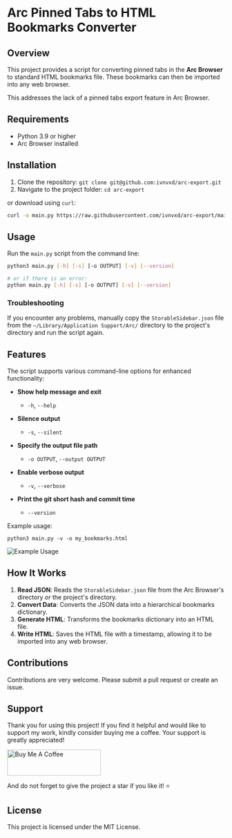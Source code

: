# Arc Pinned Tabs to HTML Bookmarks Converter

## Overview

This project provides a script for converting pinned tabs in the **Arc Browser** to standard HTML bookmarks file. These bookmarks can then be imported into any web browser.

This addresses the lack of a pinned tabs export feature in Arc Browser.

## Requirements

- Python 3.9 or higher
- Arc Browser installed

## Installation

1. Clone the repository: `git clone git@github.com:ivnvxd/arc-export.git`
2. Navigate to the project folder: `cd arc-export`

or download using `curl`:

```sh
curl -o main.py https://raw.githubusercontent.com/ivnvxd/arc-export/main/main.py
```

## Usage

Run the `main.py` script from the command line:

```sh
python3 main.py [-h] [-s] [-o OUTPUT] [-v] [--version]

# or if there is an error:
python main.py [-h] [-s] [-o OUTPUT] [-v] [--version]
```

### Troubleshooting

If you encounter any problems, manually copy the `StorableSidebar.json` file from the `~/Library/Application Support/Arc/` directory to the project's directory and run the script again.

## Features
The script supports various command-line options for enhanced functionality:

- **Show help message and exit**
  - `-h`, `--help`

- **Silence output**
  - `-s`, `--silent`

- **Specify the output file path**
  - `-o OUTPUT`, `--output OUTPUT`

- **Enable verbose output**
  - `-v`, `--verbose`

- **Print the git short hash and commit time**
  - `--version`

Example usage:

`python3 main.py -v -o my_bookmarks.html`

![Example Usage](example.gif)

## How It Works

1. **Read JSON**: Reads the `StorableSidebar.json` file from the Arc Browser's directory *or* the project's directory.
2. **Convert Data**: Converts the JSON data into a hierarchical bookmarks dictionary.
3. **Generate HTML**: Transforms the bookmarks dictionary into an HTML file.
4. **Write HTML**: Saves the HTML file with a timestamp, allowing it to be imported into any web browser.

## Contributions

Contributions are very welcome. Please submit a pull request or create an issue.

## Support

Thank you for using this project! If you find it helpful and would like to support my work, kindly consider buying me a coffee. Your support is greatly appreciated!

<a href="https://www.buymeacoffee.com/ivnvxd" target="_blank"><img src="https://cdn.buymeacoffee.com/buttons/v2/default-yellow.png" alt="Buy Me A Coffee" style="height: 60px !important;width: 217px !important;" ></a>

And do not forget to give the project a star if you like it! :star:

## License

This project is licensed under the MIT License.
